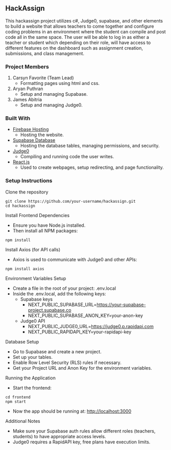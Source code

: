 ## HackAssign
This hackassign project utilizes c#, Judge0, supabase, and other elements to build a website that allows teachers to come together and configure coding problems in an environment where the student can compile and post code all in the same space. The user will be able to log in as either a teacher or student which depending on their role, will have access to different features on the dashboard such as assignment creation, submissions, and class management.

### Project Members
1. Carsyn Favorite (Team Lead)
    - Formatting pages using html and css.
2. Aryan Puthran
    - Setup and managing Supabase.
3. James Abitria
    - Setup and managing Judge0.

### Built With
  - [Firebase Hosting](https://firebase.google.com/docs/hosting)
    - Hosting the website.
  - [Supabase Database](https://supabase.com/)
    - Hosting the database tables, managing permissions, and security.
  - [Judge0](https://https://judge0.com/.com/)
    - Compiling and running code the user writes.
  - [React.js](https://react.dev/)
    - Used to create webpages, setup redirecting, and page functionality.
   
### Setup Instructions
Clone the repository
```
git clone https://github.com/your-username/hackassign.git
cd hackassign
```

Install Frontend Dependencies
- Ensure you have Node.js installed.
- Then install all NPM packages:
```
npm install
```

Install Axios (for API calls)
- Axios is used to communicate with Judge0 and other APIs:
```
npm install axios
```

Environment Variables Setup
- Create a file in the root of your project: .env.local
- Inside the .env.local, add the following keys:
    - Supabase keys
      - NEXT_PUBLIC_SUPABASE_URL=https://your-supabase-project.supabase.co
      - NEXT_PUBLIC_SUPABASE_ANON_KEY=your-anon-key
    - Judge0 API
      - NEXT_PUBLIC_JUDGE0_URL=https://judge0.p.rapidapi.com
      - NEXT_PUBLIC_RAPIDAPI_KEY=your-rapidapi-key

Database Setup
- Go to Supabase and create a new project.
- Set up your tables.
- Enable Row Level Security (RLS) rules if necessary.
- Get your Project URL and Anon Key for the environment variables.

Running the Application
- Start the frontend:
```
cd frontend
npm start
```
- Now the app should be running at: [http://localhost:3000](http://localhost:3000)

Additional Notes
- Make sure your Supabase auth rules allow different roles (teachers, students) to have appropriate access levels.
- Judge0 requires a RapidAPI key, free plans have execution limits.
